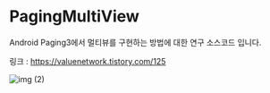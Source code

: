 # PagingMultiView

Android Paging3에서 멀티뷰를 구현하는 방법에 대한 연구 소스코드 입니다.

링크 : https://valuenetwork.tistory.com/125

![img (2)](https://user-images.githubusercontent.com/54883589/168509624-b7c22c54-6152-4613-ae4d-7bed686b6e65.gif)

